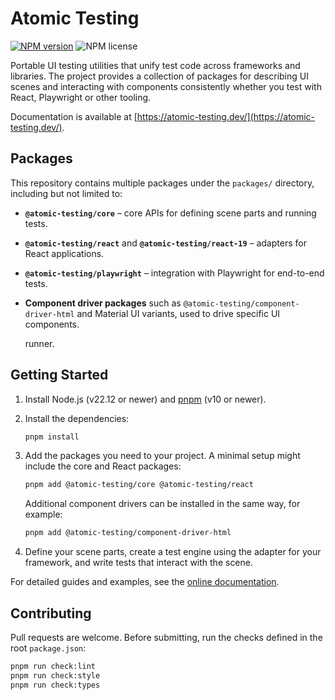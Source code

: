 # Atomic Testing

[![NPM version](https://img.shields.io/npm/v/@atomic-testing/core.svg?style=flat)](https://www.npmjs.com/package/@atomic-testing/core)
![NPM license](https://img.shields.io/npm/l/@atomic-testing/core.svg?style=flat)

Portable UI testing utilities that unify test code across frameworks and
libraries. The project provides a collection of packages for describing UI scenes
and interacting with components consistently whether you test with React, Playwright or
other tooling.

Documentation is available at [https://atomic-testing.dev/](https://atomic-testing.dev/).

## Packages

This repository contains multiple packages under the `packages/` directory,
including but not limited to:

- **`@atomic-testing/core`** – core APIs for defining scene parts and running
  tests.
- **`@atomic-testing/react`** and **`@atomic-testing/react-19`** – adapters for
  React applications.
- **`@atomic-testing/playwright`** – integration with Playwright for end-to-end
  tests.
- **Component driver packages** such as
  `@atomic-testing/component-driver-html` and Material UI variants, used to
  drive specific UI components.

  runner.

## Getting Started

1. Install Node.js (v22.12 or newer) and [pnpm](https://pnpm.io/) (v10 or newer).
2. Install the dependencies:

   ```bash
   pnpm install
   ```

3. Add the packages you need to your project. A minimal setup might include the
   core and React packages:

   ```bash
   pnpm add @atomic-testing/core @atomic-testing/react
   ```

   Additional component drivers can be installed in the same way, for example:

   ```bash
   pnpm add @atomic-testing/component-driver-html
   ```

4. Define your scene parts, create a test engine using the adapter for your
   framework, and write tests that interact with the scene.

For detailed guides and examples, see the [online documentation](https://atomic-testing.dev/).

## Contributing

Pull requests are welcome. Before submitting, run the checks defined in the root
`package.json`:

```bash
pnpm run check:lint
pnpm run check:style
pnpm run check:types
```
